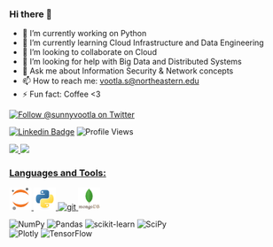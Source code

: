 ### Hi there 👋


- 🔭 I’m currently working on Python
- 🌱 I’m currently learning Cloud Infrastructure and Data Engineering
- 👯 I’m looking to collaborate on Cloud
- 🤔 I’m looking for help with Big Data and Distributed Systems
- 💬 Ask me about Information Security & Network concepts
- 📫 How to reach me: vootla.s@northeastern.edu
- ⚡ Fun fact: Coffee <3

<p>
  <a href="https://twitter.com/sunnyvootla">
    <img src="https://user-images.githubusercontent.com/7629661/87821427-202e0280-c870-11ea-9e38-8c7c74856753.png" width="144" alt="Follow @sunnyvootla on Twitter" title="Follow @sunnyvootla on Twitter">

  </a>

[![Linkedin Badge](https://img.shields.io/badge/-SakethSai-blue?style=flat-square&logo=Linkedin&logoColor=white&link=https://www.linkedin.com/in/saketh-vootla/)](https://www.linkedin.com/in/saketh-vootla/)
![Profile Views](https://komarev.com/ghpvc/?username=Sairaghav1999&color=green)

 
<p align="justify">
  <a href="https://github.com/SakethSai31/github-readme-stats">
    <img
      height="150"
      src="https://github-readme-stats.vercel.app/api?username=SakethSai31&count_private=true&&include_all_commits=true&show_icons=true&custom_title=Github%20Status&show=issues&theme=vue-dark"
    />
  </a>
   <a href="https://github.com/Sakethsai31/github-readme-stats">
    <img
      height="160"
      src="https://github-readme-stats.vercel.app/api/top-langs/?username=SakethSai31&layout=compact&theme=vue-dark" />
     
     

<h3 align="left">Languages and Tools:</h3>
<p align="left">
<a href="https://jupyter.org/" target="_blank"> <img src="https://raw.githubusercontent.com/devicons/devicon/master/icons/jupyter/jupyter-original.svg" alt="css3" width="40" height="40"/> </a>
   <a href="https://www.python.org" target="_blank"> <img src="https://raw.githubusercontent.com/devicons/devicon/master/icons/python/python-original.svg" alt="python" width="40" height="40"/> </a> 
<a href="https://git-scm.com/" target="_blank"> <img src="https://www.vectorlogo.zone/logos/git-scm/git-scm-icon.svg" alt="git" width="40" height="40"/> </a> 
<a href="https://www.mongodb.com/" target="_blank"> <img src="https://raw.githubusercontent.com/devicons/devicon/master/icons/mongodb/mongodb-original-wordmark.svg" alt="mongodb" width="40" height="40"/> </a>
  
![NumPy](https://img.shields.io/badge/numpy-%23013243.svg?style=for-the-badge&logo=numpy&logoColor=white) 
![Pandas](https://img.shields.io/badge/pandas-%23150458.svg?style=for-the-badge&logo=pandas&logoColor=white)
![scikit-learn](https://img.shields.io/badge/scikit--learn-%23F7931E.svg?style=for-the-badge&logo=scikit-learn&logoColor=white) 
![SciPy](https://img.shields.io/badge/SciPy-%230C55A5.svg?style=for-the-badge&logo=scipy&logoColor=%white)  
![Plotly](https://img.shields.io/badge/Plotly-%233F4F75.svg?style=for-the-badge&logo=plotly&logoColor=white)
![TensorFlow](https://img.shields.io/badge/TensorFlow-%23FF6F00.svg?style=for-the-badge&logo=TensorFlow&logoColor=white)
 <!---
   <a href="https://nodejs.org" target="_blank"> <img src="https://raw.githubusercontent.com/devicons/devicon/master/icons/nodejs/nodejs-original-wordmark.svg" alt="nodejs" width="40" height="40"/> </a> 
  <a href="https://www.w3.org/html/" target="_blank"> <img src="https://raw.githubusercontent.com/devicons/devicon/master/icons/html5/html5-original-wordmark.svg" alt="html5" width="40" height="40"/> </a> 
  <a href="https://developer.mozilla.org/en-US/docs/Web/JavaScript" target="_blank"> <img src="https://raw.githubusercontent.com/devicons/devicon/master/icons/javascript/javascript-original.svg" alt="javascript" width="40" height="40"/> </a> 
  <a href="https://www.w3schools.com/css/" target="_blank"> <img src="https://raw.githubusercontent.com/devicons/devicon/master/icons/css3/css3-original-wordmark.svg" alt="css3" width="40" height="40"/> </a>
    <a href="https://reactjs.org/" target="_blank"> <img src="https://raw.githubusercontent.com/devicons/devicon/master/icons/react/react-original-wordmark.svg" alt="react" width="40" height="40"/></a>
  <a href="https://expressjs.com" target="_blank"> <img src="https://raw.githubusercontent.com/devicons/devicon/master/icons/express/express-original-wordmark.svg" alt="express" width="40" height="40"/> </a> 
  <a href="https://firebase.google.com/" target="_blank"> <img src="https://www.vectorlogo.zone/logos/firebase/firebase-icon.svg" alt="firebase" width="40" height="40"/> </a> 
  <a href="https://git-scm.com/" target="_blank"> <img src="https://www.vectorlogo.zone/logos/git-scm/git-scm-icon.svg" alt="git" width="40" height="40"/> </a> 
  <a href="https://heroku.com" target="_blank"> <img src="https://www.vectorlogo.zone/logos/heroku/heroku-icon.svg" alt="heroku" width="40" height="40"/> </a> 
  <a href="https://www.mongodb.com/" target="_blank"> <img src="https://raw.githubusercontent.com/devicons/devicon/master/icons/mongodb/mongodb-original-wordmark.svg" alt="mongodb" width="40" height="40"/> </a> </p>
 
  </a>  
</p>  

